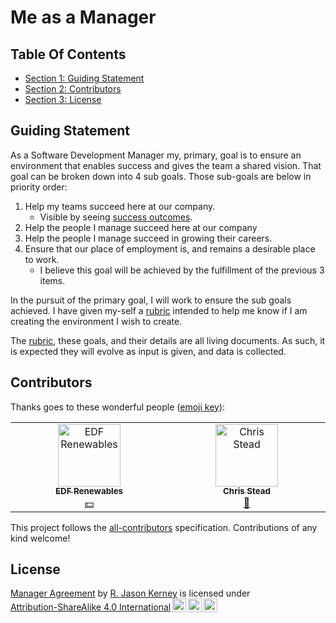 
<!-- GENERATED DOCUMENT! DO NOT EDIT! -->
# Me as a Manager #

## Table Of Contents ##

- [Section 1: Guiding Statement](#user-content-guiding-statement)
- [Section 2: Contributors](#user-content-contributors)
- [Section 3: License](#user-content-license)

## Guiding Statement ##

As a Software Development Manager my, primary, goal is to ensure an environment that enables success and gives the team a shared vision. That goal can be broken down into 4 sub goals. Those sub-goals are below in priority order:

1. Help my teams succeed here at our company.
   * Visible by seeing [success outcomes](./TeamSuccess.md).
2. Help the people I manage succeed here at our company
3. Help the people I manage succeed in growing their careers.
4. Ensure that our place of employment is, and remains a desirable place to work.
   * I believe this goal will be achieved by the fulfillment of the previous 3 items.

In the pursuit of the primary goal, I will work to ensure the sub goals achieved. I have given my-self a [rubric](./ManagerRubric.md) intended to help me know if I am creating the environment I wish to create.

The [rubric](./ManagerRubric.md), these goals, and their details are all living documents. As such, it is expected they will evolve as input is given, and data is collected.
    

## Contributors ##

Thanks goes to these wonderful people ([emoji key](https://allcontributors.org/docs/en/emoji-key)):

<!-- ALL-CONTRIBUTORS-LIST:START - Do not remove or modify this section -->
<!-- prettier-ignore-start -->
<!-- markdownlint-disable -->
<table>
  <tbody>
    <tr>
      <td align="center" valign="top" width="14.28%"><a href="https://github.com/edf-re"><img src="https://avatars.githubusercontent.com/u/13739273?v=4?s=100" width="100px;" alt="EDF Renewables"/><br /><sub><b>EDF Renewables</b></sub></a><br /><a href="#financial-edf-re" title="Financial">💵</a></td>
      <td align="center" valign="top" width="14.28%"><a href="http://www.chrisstead.net/"><img src="https://avatars.githubusercontent.com/u/4184510?v=4?s=100" width="100px;" alt="Chris Stead"/><br /><sub><b>Chris Stead</b></sub></a><br /><a href="#ideas-cmstead" title="Ideas, Planning, & Feedback">🤔</a></td>
    </tr>
  </tbody>
</table>

<!-- markdownlint-restore -->
<!-- prettier-ignore-end -->

<!-- ALL-CONTRIBUTORS-LIST:END -->

This project follows the [all-contributors](https://github.com/all-contributors/all-contributors) specification. Contributions of any kind welcome!
    

## License ##

<p xmlns:cc="http://creativecommons.org/ns#" xmlns:dct="http://purl.org/dc/terms/"><a property="dct:title" rel="cc:attributionURL" href="https://github.com/jason-kerney/MangerAgreement">Manager Agreement</a> by <a rel="cc:attributionURL dct:creator" property="cc:attributionName" href="https://github.com/jason-kerney">R. Jason Kerney</a> is licensed under <a href="http://creativecommons.org/licenses/by-sa/4.0/?ref=chooser-v1" target="_blank" rel="license noopener noreferrer" style="display:inline-block;">Attribution-ShareAlike 4.0 International<img style="height:22px!important;margin-left:3px;vertical-align:text-bottom;" src="https://mirrors.creativecommons.org/presskit/icons/cc.svg?ref=chooser-v1"><img style="height:22px!important;margin-left:3px;vertical-align:text-bottom;" src="https://mirrors.creativecommons.org/presskit/icons/by.svg?ref=chooser-v1"><img style="height:22px!important;margin-left:3px;vertical-align:text-bottom;" src="https://mirrors.creativecommons.org/presskit/icons/sa.svg?ref=chooser-v1"></a></p>
    

<!-- GENERATED DOCUMENT! DO NOT EDIT! -->
    
